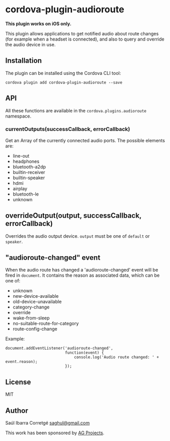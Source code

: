 # cordova-plugin-audioroute

**This plugin works on iOS only.**

This plugin allows applications to get notified audio about route changes (for example when a headset is connected),
and also to query and override the audio device in use.


## Installation

The plugin can be installed using the Cordova CLI tool:

    cordova plugin add cordova-plugin-audioroute --save


## API

All these functions are available in the `cordova.plugins.audioroute` namespace.

### currentOutputs(successCallback, errorCallback)

Get an Array of the currently connected audio ports. The possible elements are:

* line-out
* headphones
* bluetooth-a2dp
* builtin-receiver
* builtin-speaker
* hdmi
* airplay
* bluetooth-le
* unknown

## overrideOutput(output, successCallback, errorCallback)

Overrides the audio output device. `output` must be one of `default` or `speaker`.

## "audioroute-changed" event

When the audio route has changed a 'audioroute-changed' event will be fired in `document`.
It contains the reason as associated data, which can be one of:

* unknown
* new-device-available
* old-device-unavailable
* category-change
* override
* wake-from-sleep
* no-suitable-route-for-category
* route-config-change

Example:

    document.addEventListener('audioroute-changed',
                              function(event) {
                                  console.log('Audio route changed: ' + event.reason);
                              });


## License

MIT


## Author

Saúl Ibarra Corretgé <saghul@gmail.com>

This work has been sponsored by [AG Projects](http://ag-projects.com).
